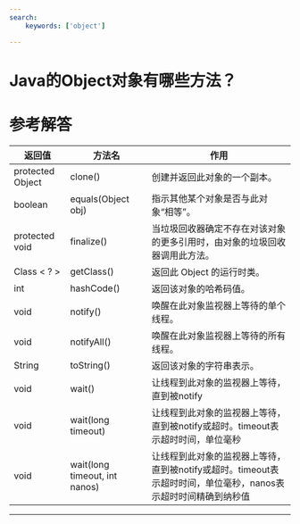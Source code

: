 ```yaml
---
search:
    keywords: ['object']

---
```



# Java的Object对象有哪些方法？

# 参考解答

|返回值|方法名|作用|
|---|---|---|
|protected  Object|clone()|创建并返回此对象的一个副本。|
| boolean|equals(Object obj) |指示其他某个对象是否与此对象“相等”。|
|protected  void|finalize() |当垃圾回收器确定不存在对该对象的更多引用时，由对象的垃圾回收器调用此方法。|
|Class &lt; ? &gt;|getClass() |返回此 Object 的运行时类。|
| int|hashCode() |返回该对象的哈希码值。|
| void|notify()|唤醒在此对象监视器上等待的单个线程。|
| void|notifyAll() |唤醒在此对象监视器上等待的所有线程。|
|String|toString() |返回该对象的字符串表示。|
| void|wait() |让线程到此对象的监视器上等待，直到被notify|
| void|wait(long timeout) |让线程到此对象的监视器上等待，直到被notify或超时。timeout表示超时时间，单位毫秒|
| void|wait(long timeout, int nanos) |让线程到此对象的监视器上等待，直到被notify或超时。timeout表示超时时间，单位毫秒，nanos表示超时时间精确到纳秒值|



---

